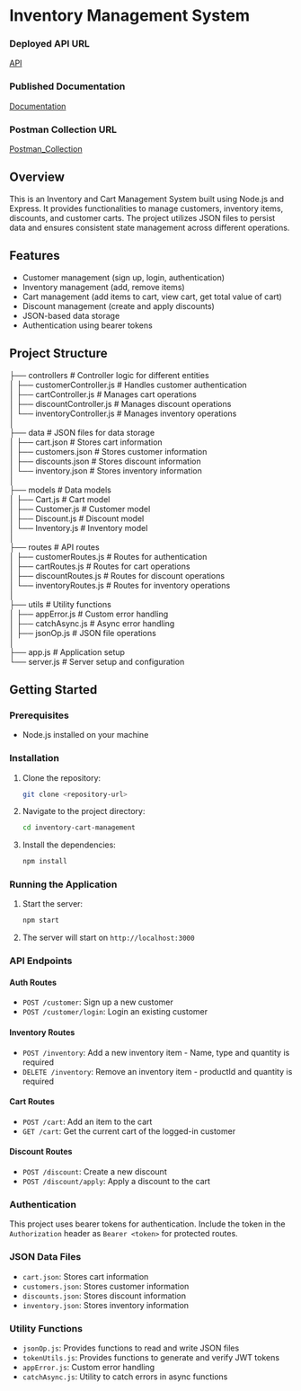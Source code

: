# Inventory Management System

### Deployed API URL
[API](https://inventory-management-system-v1-six.vercel.app/)

### Published Documentation
[Documentation](https://documenter.getpostman.com/view/24278561/2sA3XMjj8g)

### Postman Collection URL
[Postman_Collection](https://blue-shuttle-105097.postman.co/workspace/Team-Workspace~920b85c8-469d-4eb0-80b9-48b57ece57ed/collection/24278561-e0c11c9b-da6c-4440-91ca-cef553f633c2?action=share&creator=24278561&active-environment=24278561-b9f18ddc-cff2-4933-97f8-7aafa5701c16)

## Overview

This is an Inventory and Cart Management System built using Node.js and Express. It provides functionalities to manage customers, inventory items, discounts, and customer carts. The project utilizes JSON files to persist data and ensures consistent state management across different operations.

## Features

- Customer management (sign up, login, authentication)
- Inventory management (add, remove items)
- Cart management (add items to cart, view cart, get total value of cart)
- Discount management (create and apply discounts)
- JSON-based data storage
- Authentication using bearer tokens

## Project Structure

  ├── controllers # Controller logic for different entities<br>
  │ ├── customerController.js # Handles customer authentication<br>
  │ ├── cartController.js # Manages cart operations<br>
  │ ├── discountController.js # Manages discount operations<br>
  │ └── inventoryController.js # Manages inventory operations<br>
  │<br>
  ├── data # JSON files for data storage<br>
  │ ├── cart.json # Stores cart information<br>
  │ ├── customers.json # Stores customer information<br>
  │ ├── discounts.json # Stores discount information<br>
  │ └── inventory.json # Stores inventory information<br>
  │<br>
  ├── models # Data models<br>
  │ ├── Cart.js # Cart model<br>
  │ ├── Customer.js # Customer model<br>
  │ ├── Discount.js # Discount model<br>
  │ └── Inventory.js # Inventory model<br>
  │<br>
  ├── routes # API routes<br>
  │ ├── customerRoutes.js # Routes for authentication<br>
  │ ├── cartRoutes.js # Routes for cart operations<br>
  │ ├── discountRoutes.js # Routes for discount operations<br>
  │ └── inventoryRoutes.js # Routes for inventory operations<br>
  │<br>
  ├── utils # Utility functions<br>
  │ ├── appError.js # Custom error handling<br>
  │ ├── catchAsync.js # Async error handling<br>
  │ ├── jsonOp.js # JSON file operations<br>
  │<br>
  ├── app.js # Application setup<br>
  └── server.js # Server setup and configuration<br>


## Getting Started

### Prerequisites

- Node.js installed on your machine

### Installation

1. Clone the repository:
    ```bash
    git clone <repository-url>
    ```
2. Navigate to the project directory:
    ```bash
    cd inventory-cart-management
    ```
3. Install the dependencies:
    ```bash
    npm install
    ```

### Running the Application

1. Start the server:
    ```bash
    npm start
    ```
2. The server will start on `http://localhost:3000`

### API Endpoints

#### Auth Routes

- `POST /customer`: Sign up a new customer
- `POST /customer/login`: Login an existing customer

#### Inventory Routes

- `POST /inventory`: Add a new inventory item - Name, type and quantity is required
- `DELETE /inventory`: Remove an inventory item - productId and quantity is required

#### Cart Routes

- `POST /cart`: Add an item to the cart
- `GET /cart`: Get the current cart of the logged-in customer

#### Discount Routes

- `POST /discount`: Create a new discount
- `POST /discount/apply`: Apply a discount to the cart

### Authentication

This project uses bearer tokens for authentication. Include the token in the `Authorization` header as `Bearer <token>` for protected routes.

### JSON Data Files

- `cart.json`: Stores cart information
- `customers.json`: Stores customer information
- `discounts.json`: Stores discount information
- `inventory.json`: Stores inventory information

### Utility Functions

- `jsonOp.js`: Provides functions to read and write JSON files
- `tokenUtils.js`: Provides functions to generate and verify JWT tokens
- `appError.js`: Custom error handling
- `catchAsync.js`: Utility to catch errors in async functions

